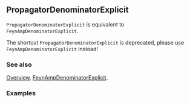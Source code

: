 ## PropagatorDenominatorExplicit

`PropagatorDenominatorExplicit` is equivalent to `FeynAmpDenominatorExplicit`.

The shortcut `PropagatorDenominatorExplicit` is deprecated, please use `FeynAmpDenominatorExplicit` instead!

### See also

[Overview](Extra/FeynCalc.md), [FeynAmpDenominatorExplicit](FeynAmpDenominatorExplicit.md).

### Examples